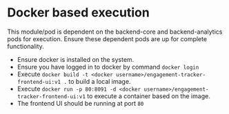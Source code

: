 # Docker based execution

This module/pod is dependent on the backend-core and backend-analytics pods for execution.
Ensure these dependent pods are up for complete functionality.

- Ensure docker is installed on the system.
- Ensure you have logged in to docker by command `docker login`
- Execute `docker build -t <docker username>/engagement-tracker-frontend-ui:v1 .` to build a local image.
- Execute `docker run -p 80:8091 -d <docker username>/engagement-tracker-frontend-ui:v1` to execute a container based on the image.
- The frontend UI should be running at port `80`